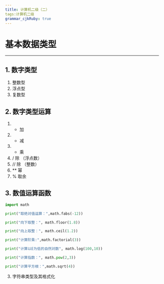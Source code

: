 ```yaml
---
title: 计算机二级（二）
tags:计算机二级 
grammar_cjkRuby: true
---
```


# 基本数据类型

---

## 1. 数字类型

1. 整数型
2. 浮点型
3. 复数型

## 2. 数字类型运算

1. + 加
2. - 减
3. * 乘
4. / 除 （浮点数）
5. // 除 （整数）
6. ** 幂
7. % 取余

## 3. 数值运算函数

``` python
import math

print("取绝对值运算：",math.fabs(-12))

print("向下取整：", math.floor(1.8))

print("向上取整：", math.ceil(1.2))

print("计算阶乘:",math.factorial(3))

print("计算以E为低的自然对数", math.log(100,10))

print("计算指数：", math.pow(2,3))

print("计算平方根：",math.sqrt(4))

```
3. 字符串类型及其格式化

